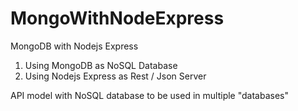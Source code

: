 # MongoWithNodeExpress
MongoDB with Nodejs Express

1) Using MongoDB as NoSQL Database
2) Using Nodejs Express as Rest / Json Server

API model with NoSQL database to be used in multiple "databases"
